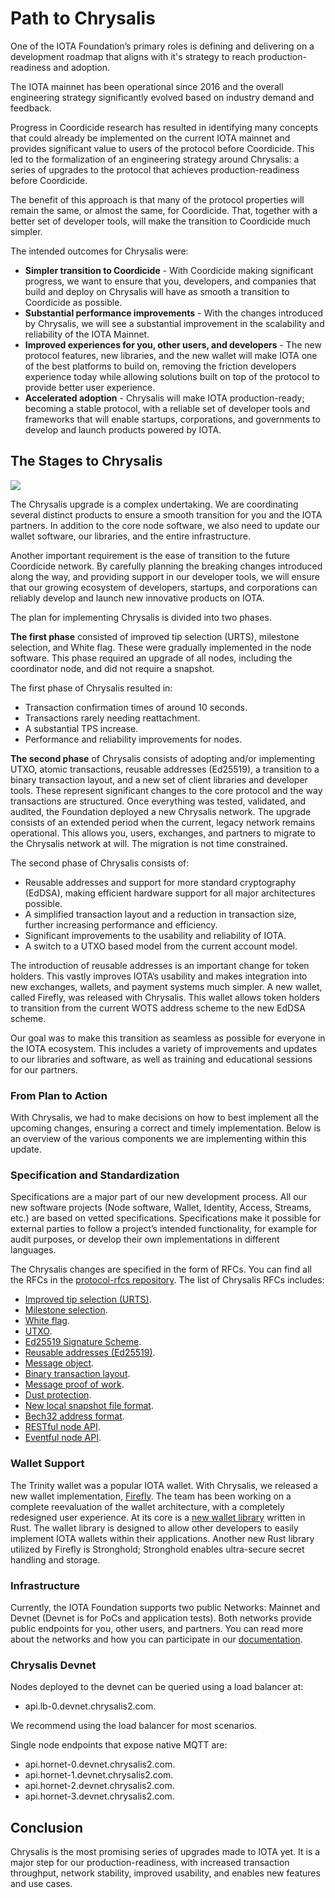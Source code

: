 # Path to Chrysalis

One of the IOTA Foundation’s primary roles is defining and delivering on a development roadmap that aligns with it's strategy to reach production-readiness and adoption.

The IOTA mainnet has been operational since 2016 and the overall engineering strategy significantly evolved based on industry demand and feedback.

Progress in Coordicide research has resulted in identifying many concepts that could already be implemented on the current IOTA mainnet and provides significant value to users of the protocol before Coordicide. This led to the formalization of an engineering strategy around Chrysalis: a series of upgrades to the protocol that achieves production-readiness before Coordicide.

The benefit of this approach is that many of the protocol properties will remain the same, or almost the same, for Coordicide. That, together with a better set of developer tools, will make the transition to Coordicide much simpler.

The intended outcomes for Chrysalis were:

- **Simpler transition to Coordicide** - With Coordicide making significant progress, we want to ensure that you, developers, and companies that build and deploy on Chrysalis will have as smooth a transition to Coordicide as possible.
- **Substantial performance improvements** - With the changes introduced by Chrysalis, we will see a substantial improvement in the scalability and reliability of the IOTA Mainnet.
- **Improved experiences for you, other users, and developers** - The new protocol features, new libraries, and the new wallet will make IOTA one of the best platforms to build on, removing the friction developers experience today while allowing solutions built on top of the protocol to provide better user experience.
- **Accelerated adoption** - Chrysalis will make IOTA production-ready; becoming a stable protocol, with a reliable set of developer tools and frameworks that will enable startups, corporations, and governments to develop and launch products powered by IOTA.

## The Stages to Chrysalis

![](/Users/charlesthompson/chrysalis-docs/docs/introduction/assets/path_to_chrysalis/01.png)

The Chrysalis upgrade is a complex undertaking. We are coordinating several distinct products to ensure a smooth transition for you and the IOTA partners. In addition to the core node software, we also need to update our wallet software, our libraries, and the entire infrastructure.  

Another important requirement is the ease of transition to the future Coordicide network. By carefully planning the breaking changes introduced along the way, and providing support in our developer tools, we will ensure that our growing ecosystem of developers, startups, and corporations can reliably develop and launch new innovative products on IOTA.  

The plan for implementing Chrysalis is divided into two phases.

**The first phase** consisted of improved tip selection (URTS), milestone selection, and White flag. These were gradually implemented in the node software. This phase required an upgrade of all nodes, including the coordinator node, and did not require a snapshot.  

The first phase of Chrysalis resulted in:

- Transaction confirmation times of around 10 seconds.
- Transactions rarely needing reattachment.
- A substantial TPS increase.
- Performance and reliability improvements for nodes.

**The second phase** of Chrysalis consists of adopting and/or implementing UTXO, atomic transactions, reusable addresses (Ed25519), a transition to a binary transaction layout, and a new set of client libraries and developer tools. These represent significant changes to the core protocol and the way transactions are structured. Once everything was tested, validated, and audited, the Foundation deployed a new Chrysalis network. The upgrade consists of an extended period when the current, legacy network remains operational. This allows you, users, exchanges, and partners to migrate to the Chrysalis network at will. The migration is not time constrained.  

The second phase of Chrysalis consists of:

- Reusable addresses and support for more standard cryptography (EdDSA), making efficient hardware support for all major architectures possible.
- A simplified transaction layout and a reduction in transaction size, further increasing performance and efficiency.
- Significant improvements to the usability and reliability of IOTA.
- A switch to a UTXO based model from the current account model.

The introduction of reusable addresses is an important change for token holders. This vastly improves IOTA’s usability and makes integration into new exchanges, wallets, and payment systems much simpler. A new wallet, called Firefly, was released with Chrysalis. This wallet allows token holders to transition from the current WOTS address scheme to the new EdDSA scheme.  

Our goal was to make this transition as seamless as possible for everyone in the IOTA ecosystem. This includes a variety of improvements and updates to our libraries and software, as well as training and educational sessions for our partners.

### From Plan to Action

With Chrysalis, we had to make decisions on how to best implement all the upcoming changes, ensuring a correct and timely implementation. Below is an overview of the various components we are implementing within this update.

### Specification and Standardization

Specifications are a major part of our new development process. All our new software projects (Node software, Wallet, Identity, Access, Streams, etc.) are based on vetted specifications. Specifications make it possible for external parties to follow a project’s intended functionality, for example for audit purposes, or develop their own implementations in different languages.

The Chrysalis changes are specified in the form of RFCs. You can find all the RFCs in the [protocol-rfcs repository](https://github.com/iotaledger/protocol-rfcs). The list of Chrysalis RFCs includes:

- [Improved tip selection (URTS)](https://github.com/luca-moser/protocol-rfcs/blob/rfc-urts-tip-sel/text/0008-weighted-uniform-random-tip-selection/0008-weighted-uniform-random-tip-selection.md).
- [Milestone selection](https://github.com/iotaledger/protocol-rfcs/blob/milestone-merkle-validation-chrysalis-pt-2/text/0012-milestone-merkle-validation/0012-milestone-merkle-validation.md).
- [White flag](https://github.com/thibault-martinez/protocol-rfcs/blob/rfc-white-flag/text/0005-white-flag/0005-white-flag.md).
- [UTXO](https://github.com/hmoog/protocol-rfcs/blob/master/text/0011-utxo-model/0011-utxo-model.md).
- [Ed25519 Signature Scheme](https://github.com/iotaledger/protocol-rfcs/blob/ee07797acb5940b7dbb5c3411b184ccdc6afdbb1/text/0000-ed25519-signature-scheme/0000-ed25519-signature-scheme.md).
- [Reusable addresses (Ed25519)](https://github.com/Wollac/protocol-rfcs/blob/ed25519/text/0009-ed25519-signature-scheme/0009-ed25519-signature-scheme.md).
- [Message object](https://github.com/GalRogozinski/protocol-rfcs/blob/message/text/0017-message/0017-message.md).
- [Binary transaction layout](https://github.com/luca-moser/protocol-rfcs/blob/signed-tx-payload/text/0000-transaction-payload/0000-transaction-payload.md).
- [Message proof of work](https://github.com/Wollac/protocol-rfcs/blob/message-pow/text/0024-message-pow/0024-message-pow.md).
- [Dust protection](https://github.com/GalRogozinski/protocol-rfcs/blob/dust/text/0032-dust-protection/0032-dust-protection.md).
- [New local snapshot file format](https://github.com/luca-moser/protocol-rfcs/blob/local-snapshot-file-format/text/0000-local-snapshot-file-format/0000-local-snapshot-file-format.md).
- [Bech32 address format](https://github.com/Wollac/protocol-rfcs/blob/bech32-address-format/text/0020-bech32-address-format/0020-bech32-address-format.md).
- [RESTful node API](https://editor.swagger.io/?url=https://raw.githubusercontent.com/rufsam/protocol-rfcs/master/text/0026-rest-api/rest-api.yaml).
- [Eventful node API](https://playground.asyncapi.io/?load=https://raw.githubusercontent.com/luca-moser/protocol-rfcs/rfc/node-event-api/text/0033-node-event-api/0033-node-event-api.yml).

### Wallet Support

The Trinity wallet was a popular IOTA wallet. With Chrysalis, we released a new wallet implementation, [Firefly](https://blog.iota.org/firefly-iota-next-generation-wallet-26bdd4d01510/). The team has been working on a complete reevaluation of the wallet architecture, with a completely redesigned user experience. At its core is a [new wallet library](../libraries/wallet.md) written in Rust. The wallet library is designed to allow other developers to easily implement IOTA wallets within their applications. Another new Rust library utilized by Firefly is Stronghold; Stronghold enables ultra-secure secret handling and storage.  

### Infrastructure

Currently, the IOTA Foundation supports two public Networks: Mainnet and Devnet (Devnet is for PoCs and application tests). Both networks provide public endpoints for you, other users, and partners. You can read more about the networks and how you can participate in our [documentation](https://wiki.iota.org/build/welcome#choose-a-network).  

### Chrysalis Devnet

Nodes deployed to the devnet can be queried using a load balancer at:

- api.lb-0.devnet.chrysalis2.com.

We recommend using the load balancer for most scenarios.

Single node endpoints that expose native MQTT are:

- api.hornet-0.devnet.chrysalis2.com.
- api.hornet-1.devnet.chrysalis2.com.
- api.hornet-2.devnet.chrysalis2.com.
- api.hornet-3.devnet.chrysalis2.com.

## Conclusion

Chrysalis is the most promising series of upgrades made to IOTA yet. It is a major step for our production-readiness, with increased transaction throughput, network stability, improved usability, and enables new features and use cases.
